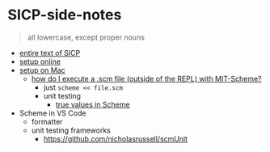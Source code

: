 # SICP-side-notes

> all lowercase, except proper nouns

- [entire text of SICP](https://mitpress.mit.edu/sites/default/files/sicp/index.html)
- [setup online](https://www.jdoodle.com/execute-scheme-online/)
- [setup on Mac](https://rayhightower.com/blog/2015/02/18/sicp-study-group/P)
  - [how do I execute a .scm file (outside of the REPL) with MIT-Scheme?](https://stackoverflow.com/questions/903968/how-do-i-execute-a-scm-script-outside-of-the-repl-with-mit-scheme)
    - just `scheme << file.scm`
    - unit testing
      - [true values in Scheme](https://stackoverflow.com/questions/66393506/true-values-in-scheme)
- Scheme in VS Code
  - formatter
  - unit testing frameworks
    - https://github.com/nicholasrussell/scmUnit
